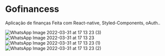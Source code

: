# Gofinancess
Aplicação de finanças Feita com React-native, Styled-Components, oAuth..

![WhatsApp Image 2022-03-31 at 17 13 23 (3)](https://user-images.githubusercontent.com/70065768/161156829-795d024f-3a5c-4aac-b632-d4e0918d034c.jpeg)
![WhatsApp Image 2022-03-31 at 17 13 23](https://user-images.githubusercontent.com/70065768/161156846-02d3c8c0-ad99-4a6d-b887-8e1e3c36ed3e.jpeg)
![WhatsApp Image 2022-03-31 at 17 13 23 (1)](https://user-images.githubusercontent.com/70065768/161156849-25d4fc18-5c6f-4e76-a47e-65fc1e7c30eb.jpeg)
![WhatsApp Image 2022-03-31 at 17 13 23 (2)](https://user-images.githubusercontent.com/70065768/161156855-2b3a224c-f0b8-481e-a078-6b3c4648615b.jpeg)
